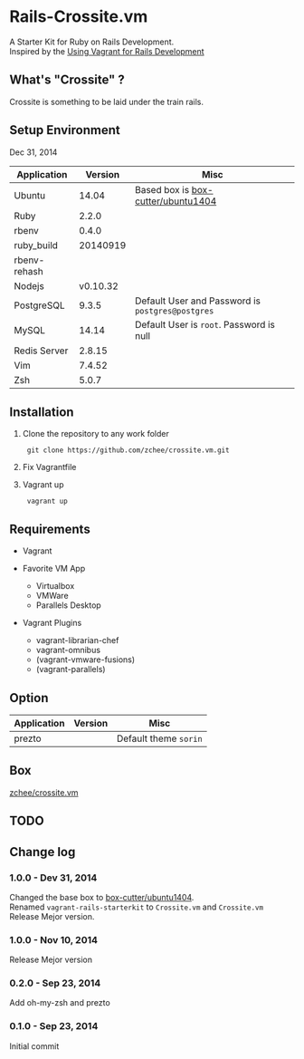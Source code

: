 Rails-Crossite.vm
========================

A Starter Kit for Ruby on Rails Development.  
Inspired by the [Using Vagrant for Rails Development](https://gorails.com/guides/using-vagrant-for-rails-development)

## What's "Crossite" ?
Crossite is something to be laid under the train rails.

## Setup Environment
Dec 31, 2014

| Application  | Version  | Misc |
| ------------ | -------- | ---- |
| Ubuntu       | 14.04    | Based box is [box-cutter/ubuntu1404](https://atlas.hashicorp.com/box-cutter/boxes/ubuntu1404) |
| Ruby         | 2.2.0    |      |
| rbenv        | 0.4.0    |      |
| ruby_build   | 20140919 |      |
| rbenv-rehash |          |      |
| Nodejs       | v0.10.32 |      |
| PostgreSQL   | 9.3.5    | Default User and Password is `postgres@postgres` |
| MySQL        | 14.14    | Default User is `root`. Password is null |
| Redis Server | 2.8.15   |      |
| Vim          | 7.4.52   |      |
| Zsh          | 5.0.7    |      |

## Installation

1. Clone the repository to any work folder

        git clone https://github.com/zchee/crossite.vm.git

2. Fix Vagrantfile

3. Vagrant up

        vagrant up

## Requirements
- Vagrant

- Favorite VM App
  - Virtualbox
  - VMWare
  - Parallels Desktop

- Vagrant Plugins
  - vagrant-librarian-chef
  - vagrant-omnibus
  - (vagrant-vmware-fusions)
  - (vagrant-parallels)

## Option
| Application  | Version  | Misc |
| ------------ | -------- | ---- |
| prezto       |          | Default theme `sorin` |

## Box
[zchee/crossite.vm](https://atlas.hashicorp.com/zchee/boxes/rails-crossite.vm)

## TODO
<!-- - Supporting to Virtual Box and VMWare -->

## Change log
### 1.0.0 - Dev 31, 2014
Changed the base box to [box-cutter/ubuntu1404](https://atlas.hashicorp.com/box-cutter/boxes/ubuntu1404).  
Renamed `vagrant-rails-starterkit` to `Crossite.vm` and `Crossite.vm` Release Mejor version.

### 1.0.0 - Nov 10, 2014
Release Mejor version

### 0.2.0 - Sep 23, 2014
Add oh-my-zsh and prezto

### 0.1.0 - Sep 23, 2014
Initial commit
